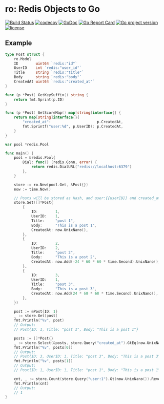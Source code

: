 # ro: Redis Objects to Go
[![Build Status](https://travis-ci.org/izumin5210/ro.svg?branch=master)](https://travis-ci.org/izumin5210/ro)
[![codecov](https://codecov.io/gh/izumin5210/ro/branch/master/graph/badge.svg)](https://codecov.io/gh/izumin5210/ro)
[![GoDoc](https://godoc.org/github.com/izumin5210/ro?status.svg)](https://godoc.org/github.com/izumin5210/ro)
[![Go Report Card](https://goreportcard.com/badge/github.com/izumin5210/ro)](https://goreportcard.com/report/github.com/izumin5210/ro)
[![Go project version](https://badge.fury.io/go/github.com%2Fizumin5210%2Fro.svg)](https://badge.fury.io/go/github.com%2Fizumin5210%2Fro)
[![license](https://img.shields.io/github/license/izumin5210/ro.svg)](./LICENSE)

## Example

```go
type Post struct {
	ro.Model
	ID        uint64 `redis:"id"`
	UserID    int `redis:"user_id"`
	Title     string `redis:"title"`
	Body      string `redis:"body"`
	CreatedAt uint64 `redis:"created_at"`
}

func (p *Post) GetKeySuffix() string {
	return fmt.Sprint(p.ID)
}

func (p *Post) GetScoreMap() map[string]interface{} {
	return map[string]interface{}{
		"created_at":                     p.CreatedAt,
		fmt.Sprintf("user:%d", p.UserID): p.CreatedAt,
	}
}

var pool *redis.Pool

func main() {
	pool = &redis.Pool{
		Dial: func() (redis.Conn, error) {
			return redis.DialURL("redis://localhost:6379")
		},
	}

	store := ro.New(pool.Get, &Post{})
	now := time.Now()

	// Posts will be stored as Hash, and user:{{userID}} and created_at are stored as OrderedSet
	store.Set([]*Post{
		{
			ID:        1,
			UserID:    1,
			Title:     "post 1",
			Body:      "This is a post 1",
			CreatedAt: now.UnixNano(),
		},
		{
			ID:        2,
			UserID:    2,
			Title:     "post 2",
			Body:      "This is a post 2",
			CreatedAt: now.Add(-24 * 60 * 60 * time.Second).UnixNano(),
		},
		{
			ID:        3,
			UserID:    1,
			Title:     "post 3",
			Body:      "This is a post 3",
			CreatedAt: now.Add(24 * 60 * 60 * time.Second).UnixNano(),
		},
	})

	post := &Post{ID: 1}
	_ := store.Get(post)
	fmt.Println("%v", post)
	// Output:
	// Post{ID: 1, Title: "post 1", Body: "This is a post 1"}

	posts := []*Post{}
	_ := store.Select(&posts, store.Query("created_at").GtEq(now.UnixNano()).Reverse())
	fmt.Println("%v", posts[0])
	// Output:
	// Post{ID: 3, UserID: 1, Title: "post 3", Body: "This is a post 3"}
	fmt.Println("%v", posts[1])
	// Output:
	// Post{ID: 1, UserID: 1, Title: "post 1", Body: "This is a post 1"}

	cnt, _ := store.Count(store.Query("user:1").Gt(now.UnixNano()).Reverse())
	fmt.Println(cnt)
	// Output:
	// 1
}
```
